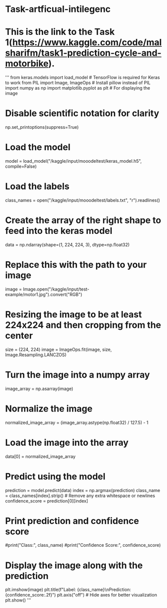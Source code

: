 # Task-artficual-intilegenc

# This is the link to the Task 1(https://www.kaggle.com/code/malsharifm/task1-prediction-cycle-and-motorbike).
'''
from keras.models import load_model  # TensorFlow is required for Keras to work
from PIL import Image, ImageOps  # Install pillow instead of PIL
import numpy as np
import matplotlib.pyplot as plt  # For displaying the image

# Disable scientific notation for clarity
np.set_printoptions(suppress=True)

# Load the model
model = load_model("/kaggle/input/mooodeltest/keras_model.h5", compile=False)

# Load the labels
class_names = open("/kaggle/input/mooodeltest/labels.txt", "r").readlines()

# Create the array of the right shape to feed into the keras model
data = np.ndarray(shape=(1, 224, 224, 3), dtype=np.float32)

# Replace this with the path to your image
image = Image.open("/kaggle/input/test-example/motor1.jpg").convert("RGB")

# Resizing the image to be at least 224x224 and then cropping from the center
size = (224, 224)
image = ImageOps.fit(image, size, Image.Resampling.LANCZOS)

# Turn the image into a numpy array
image_array = np.asarray(image)

# Normalize the image
normalized_image_array = (image_array.astype(np.float32) / 127.5) - 1

# Load the image into the array
data[0] = normalized_image_array

# Predict using the model
prediction = model.predict(data)
index = np.argmax(prediction)
class_name = class_names[index].strip()  # Remove any extra whitespace or newlines
confidence_score = prediction[0][index]

# Print prediction and confidence score
#print("Class:", class_name)
#print("Confidence Score:", confidence_score)

# Display the image along with the prediction
plt.imshow(image)
plt.title(f"Label: {class_name}\nPrediction: {confidence_score:.2f}")
plt.axis("off")  # Hide axes for better visualization
plt.show()
'''
